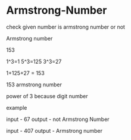 # Armstrong-Number
check given number is armstrong number or not


Armstrong  number

153 

1^3=1
5^3=125
3^3=27

1+125+27 = 153

153 armstrong number

power of 3 because digit number

example

input  -  67      output -  not Armstrong Number

input  -  407     output - Armstrong number
